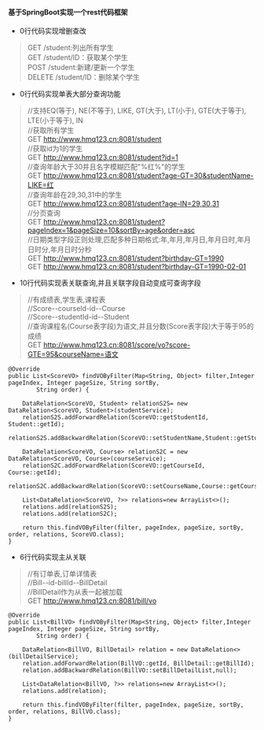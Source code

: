 #### 基于SpringBoot实现一个rest代码框架

- 0行代码实现增删查改
>GET /student:列出所有学生<br>
GET /student/ID：获取某个学生<br>
POST /student:新建/更新一个学生<br>
DELETE /student/ID：删除某个学生

- 0行代码实现单表大部分查询功能
>//支持EQ(等于), NE(不等于), LIKE, GT(大于), LT(小于), GTE(大于等于), LTE(小于等于), IN<br>
//获取所有学生<br>
GET http://www.hmq123.cn:8081/student<br>
>//获取id为1的学生<br>
GET http://www.hmq123.cn:8081/student?id=1<br>
//查询年龄大于30并且名字模糊匹配"%红%"的学生<br>
GET http://www.hmq123.cn:8081/student?age-GT=30&studentName-LIKE=红<br>
//查询年龄在29,30,31中的学生<br>
GET http://www.hmq123.cn:8081/student?age-IN=29,30,31<br>
//分页查询<br>
GET http://www.hmq123.cn:8081/student?pageIndex=1&pageSize=10&sortBy=age&order=asc<br>
//日期类型字段正则处理,匹配多种日期格式:年,年月,年月日,年月日时,年月日时分,年月日时分秒<br>
GET http://www.hmq123.cn:8081/student?birthday-GT=1990<br>
GET http://www.hmq123.cn:8081/student?birthday-GT=1990-02-01<br>

- 10行代码实现表关联查询,并且关联字段自动变成可查询字段
> //有成绩表,学生表,课程表<br>
//Score--courseId-id--Course<br>
//Score--studentId-id--Student<br>
//查询课程名(Course表字段)为语文,并且分数(Score表字段)大于等于95的成绩<br>
GET http://www.hmq123.cn:8081/score/vo?score-GTE=95&courseName=语文<br>
```
@Override
public List<ScoreVO> findVOByFilter(Map<String, Object> filter,Integer pageIndex, Integer pageSize, String sortBy,
		String order) {
	
	DataRelation<ScoreVO, Student> relationS2S= new DataRelation<ScoreVO, Student>(studentService);
	relationS2S.addForwardRelation(ScoreVO::getStudentId, Student::getId);
	relationS2S.addBackwardRelation(ScoreVO::setStudentName,Student::getStudentName);
	
	DataRelation<ScoreVO, Course> relationS2C = new DataRelation<ScoreVO, Course>(courseService);
	relationS2C.addForwardRelation(ScoreVO::getCourseId, Course::getId);
	relationS2C.addBackwardRelation(ScoreVO::setCourseName,Course::getCourseName);
	
	List<DataRelation<ScoreVO, ?>> relations=new ArrayList<>();
	relations.add(relationS2S);
	relations.add(relationS2C);
	
	return this.findVOByFilter(filter, pageIndex, pageSize, sortBy, order, relations, ScoreVO.class);
}
```
- 6行代码实现主从关联
> //有订单表,订单详情表<br>
//Bill--id-billId--BillDetail<br>
//BillDetail作为从表一起被加载<br>
GET http://www.hmq123.cn:8081/bill/vo
```
@Override
public List<BillVO> findVOByFilter(Map<String, Object> filter,Integer pageIndex, Integer pageSize, String sortBy,
		String order) {
	
	DataRelation<BillVO, BillDetail> relation = new DataRelation<>(billDetailService);
	relation.addForwardRelation(BillVO::getId, BillDetail::getBillId);
	relation.addBackwardRelation(BillVO::setBillDetailList,null);
	
	List<DataRelation<BillVO, ?>> relations=new ArrayList<>();
	relations.add(relation);
	
	return this.findVOByFilter(filter, pageIndex, pageSize, sortBy, order, relations, BillVO.class);
}
```
